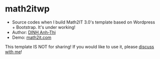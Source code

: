 # math2itwp

- Source codes when I build Math2IT 3.0's template based on Wordpress + Bootstrap. It's under working!
- Author: [DINH Anh-Thi](http://dinhanhthi.com)
- Demo: [math2it.com](http://math2it.com)

This template IS NOT for sharing! If you would like to use it, please [discuss with me](mailto:dinhanhthi@gmail.com)!
